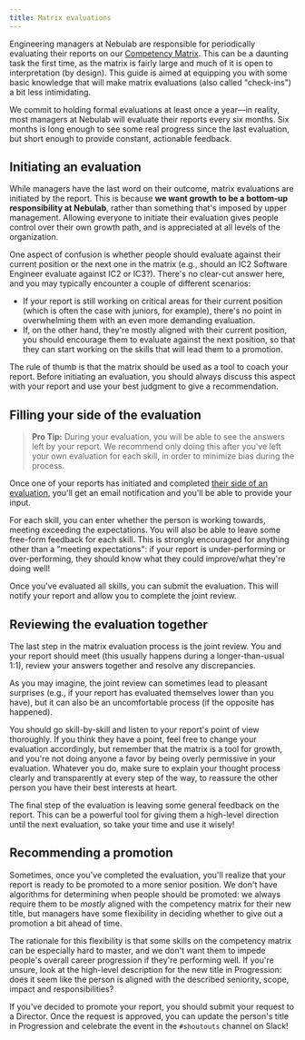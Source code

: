 ```yaml
---
title: Matrix evaluations
---
```


Engineering managers at Nebulab are responsible for periodically evaluating their reports on our
[Competency Matrix](/personal-growth/competency-matrix/). This can be a daunting task the first
time, as the matrix is fairly large and much of it is open to interpretation (by design). This
guide is aimed at equipping you with some basic knowledge that will make matrix evaluations (also
called "check-ins") a bit less intimidating.

We commit to holding formal evaluations at least once a year—in reality, most managers at Nebulab
will evaluate their reports every six months. Six months is long enough to see some real progress
since the last evaluation, but short enough to provide constant, actionable feedback.

## Initiating an evaluation

While managers have the last word on their outcome, matrix evaluations are initiated by the report.
This is because **we want growth to be a bottom-up responsibility at Nebulab**, rather than
something that's imposed by upper management. Allowing everyone to initiate their evaluation gives
people control over their own growth path, and is appreciated at all levels of the organization.

One aspect of confusion is whether people should evaluate against their current position or the
next one in the matrix (e.g., should an IC2 Software Engineer evaluate against IC2 or IC3?). There's
no clear-cut answer here, and you may typically encounter a couple of different scenarios:

- If your report is  still working on critical areas for their current position (which is often the
  case with juniors, for example), there's no point in overwhelming them with an even more demanding
  evaluation.
- If, on the other hand, they're mostly aligned with their current position, you should encourage
  them to evaluate against the next position, so that they can start working on the skills that will
  lead them to a promotion.

The rule of thumb is that the matrix should be used as a tool to coach your report. Before
initiating an evaluation, you should always discuss this aspect with your report and use your best
judgment to give a recommendation.

## Filling your side of the evaluation

> **Pro Tip:** During your evaluation, you will be able to see the answers left by your report. We
> recommend only doing this after you've left your own evaluation for each skill, in order to
> minimize bias during the process.

Once one of your reports has initiated and completed
[their side of an evaluation](/personal-growth/competency-matrix), you'll get an email notification
and you'll be able to provide your input.

For each skill, you can enter whether the person is working towards, meeting exceeding the
expectations. You will also be able to leave some free-form feedback for each skill. This is
strongly encouraged for anything other than a "meeting expectations": if your report is
under-performing or over-performing, they should know what they could improve/what they're doing
well!

Once you've evaluated all skills, you can submit the evaluation. This will notify your report and
allow you to complete the joint review.

## Reviewing the evaluation together

The last step in the matrix evaluation process is the joint review. You and your report should meet
(this usually happens during a longer-than-usual 1:1), review your answers together and resolve any
discrepancies.

As you may imagine, the joint review can sometimes lead to pleasant surprises (e.g., if your report
has evaluated themselves lower than you have), but it can also be an uncomfortable process (if the
opposite has happened).

You should go skill-by-skill and listen to your report's point of view thoroughly. If you think they
have a point, feel free to change your evaluation accordingly, but remember that the matrix is a
tool for growth, and you're not doing anyone a favor by being overly permissive in your evaluation.
Whatever you do, make sure to explain your thought process clearly and transparently at every step
of the way, to reassure the other person you have their best interests at heart.

The final step of the evaluation is leaving some general feedback on the report. This can be a
powerful tool for giving them a high-level direction until the next evaluation, so take your time
and use it wisely!

## Recommending a promotion

Sometimes, once you've completed the evaluation, you'll realize that your report is ready to be
promoted to a more senior position. We don't have algorithms for determining when people should be
promoted: we always require them to be _mostly_ aligned with the competency matrix for their new
title, but managers have some flexibility in deciding whether to give out a promotion a bit ahead of
time.

The rationale for this flexibility is that some skills on the competency matrix can be especially
hard to master, and we don't want them to impede people's overall career progression if they're
performing well. If you're unsure, look at the high-level description for the new title in
Progression: does it seem like the person is aligned with the described seniority, scope, impact and
responsibilities?

If you've decided to promote your report, you should submit your request to a Director. Once the
request is approved, you can update the person's title in Progression and celebrate the event in
the `#shoutouts` channel on Slack!
